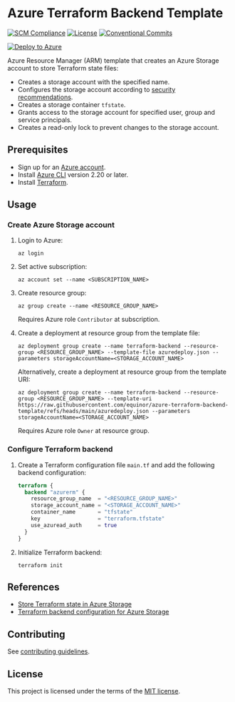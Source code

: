 # Azure Terraform Backend Template

[![SCM Compliance](https://scm-compliance-api.radix.equinor.com/repos/equinor/azure-terraform-backend-template/badge)](https://developer.equinor.com/governance/scm-policy/)
[![License](https://shields.io/badge/License-MIT-blue.svg)](https://opensource.org/licenses/MIT)
[![Conventional Commits](https://img.shields.io/badge/Conventional%20Commits-1.0.0-%23FE5196?logo=conventionalcommits&logoColor=white)](https://conventionalcommits.org)

[![Deploy to Azure](https://docs.microsoft.com/en-us/azure/templates/media/deploy-to-azure.svg)](https://portal.azure.com/#create/Microsoft.Template/uri/https%3A%2F%2Fraw.githubusercontent.com%2Fequinor%2Fazure-terraform-backend-template%2Fmain%2Fazuredeploy.json)

Azure Resource Manager (ARM) template that creates an Azure Storage account to store Terraform state files:

- Creates a storage account with the specified name.
- Configures the storage account according to [security recommendations](https://learn.microsoft.com/en-us/azure/storage/blobs/security-recommendations).
- Creates a storage container `tfstate`.
- Grants access to the storage account for specified user, group and service principals.
- Creates a read-only lock to prevent changes to the storage account.

## Prerequisites

- Sign up for an [Azure account](https://azure.microsoft.com/en-us/pricing/purchase-options/azure-account).
- Install [Azure CLI](https://learn.microsoft.com/en-us/cli/azure/install-azure-cli) version 2.20 or later.
- Install [Terraform](https://developer.hashicorp.com/terraform/install).

## Usage

### Create Azure Storage account

1. Login to Azure:

   ```console
   az login
   ```

1. Set active subscription:

   ```console
   az account set --name <SUBSCRIPTION_NAME>
   ```

1. Create resource group:

   ```console
   az group create --name <RESOURCE_GROUP_NAME>
   ```

   Requires Azure role `Contributor` at subscription.

1. Create a deployment at resource group from the template file:

   ```console
   az deployment group create --name terraform-backend --resource-group <RESOURCE_GROUP_NAME> --template-file azuredeploy.json --parameters storageAccountName=<STORAGE_ACCOUNT_NAME>
   ```

   Alternatively, create a deployment at resource group from the template URI:

   ```console
   az deployment group create --name terraform-backend --resource-group <RESOURCE_GROUP_NAME> --template-uri https://raw.githubusercontent.com/equinor/azure-terraform-backend-template/refs/heads/main/azuredeploy.json --parameters storageAccountName=<STORAGE_ACCOUNT_NAME>
   ```

   Requires Azure role `Owner` at resource group.

### Configure Terraform backend

1. Create a Terraform configuration file `main.tf` and add the following backend configuration:

   ```terraform
   terraform {
     backend "azurerm" {
       resource_group_name  = "<RESOURCE_GROUP_NAME>"
       storage_account_name = "<STORAGE_ACCOUNT_NAME>"
       container_name       = "tfstate"
       key                  = "terraform.tfstate"
       use_azuread_auth     = true
     }
   }
   ```

1. Initialize Terraform backend:

   ```console
   terraform init
   ```

## References

- [Store Terraform state in Azure Storage](https://learn.microsoft.com/en-us/azure/developer/terraform/store-state-in-azure-storage?tabs=azure-cli)
- [Terraform backend configuration for Azure Storage](https://www.terraform.io/language/settings/backends/azurerm)

## Contributing

See [contributing guidelines](CONTRIBUTING.md).

## License

This project is licensed under the terms of the [MIT license](LICENSE).
